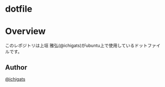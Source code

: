 # dotfile

# Overview

このレポジトリは上垣 雅弘(@ichigats)がubuntu上で使用しているドットファイルです。

## Author

[@ichigats](https://twitter.com/ichigats)
